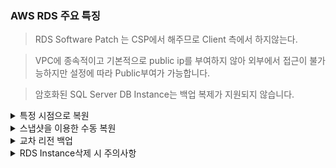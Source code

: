 ### AWS RDS 주요 특징

> RDS Software Patch 는 CSP에서 해주므로 Client 측에서 하지않는다.

> VPC에 종속적이고 기본적으로 public ip를 부여하지 않아 외부에서 접근이 불가능하지만 설정에 따라 Public부여가 가능합니다.

> 암호화된 SQL Server DB Instance는 백업 복제가 지원되지 않습니다.

<details>
<summary>특정 시점으로 복원</summary>
  
![image](https://github.com/user-attachments/assets/da2d1eec-a5d5-49f1-bae5-d862e4479144)

![image](https://github.com/user-attachments/assets/05ad0826-74c6-4156-88c5-b92b7eeab94a)

![image](https://github.com/user-attachments/assets/33786907-2c8d-408c-a62f-52afe26cd55c)

![image](https://github.com/user-attachments/assets/8f185918-c187-4438-a9e5-9d4c3f363943)

RDS에서 복원하게 되면 새로운 Instance로 생성된다.

</details>

<details>
<summary>스냅샷을 이용한 수동 복원</summary>


특정 시점으로 복원과 달리 설정이 동일하게 입력되지 않기 때문에 생성 시에 내용을 잘 확인해야 한다.

</details>

<details>
<summary>교차 리전 백업</summary>


KMS 키가 필요하지만 본 Database Instance는 Terraform에 의해 생성되어 KMS키를 별도로 요구하지 않는다.

</details>

<details>
<summary>RDS Instance삭제 시 주의사항</summary>

최종 스냅샷은 RDS 인스턴스 삭제 직전의 마지막 백업입니다. 실수로 삭제하거나, 삭제 후 데이터 복구가 필요할 때를 대비하는 기능입니다.

자동 백업 보존은 RDS 인스턴스 삭제 후에도 기존에 자동으로 생성되었던 백업들을 일정 기간 동안 유지합니다. 삭제 후에도 이전 시점으로 복구할 가능성을 남겨둡니다.

단, 지금은 테스트로 생성하여 유실될 데이터가 없기 때문에 체크를 해제하여 삭제하여 추가적인 비용이 청구되지 않도록 합니다.

</details>
